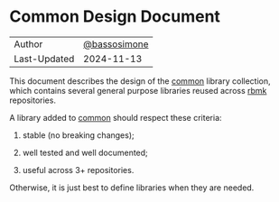 # Common Design Document

|              |                                                |
|--------------|------------------------------------------------|
| Author       | [@bassosimone](https://github.com/bassosimone) |
| Last-Updated | 2024-11-13                                     |

This document describes the design of the [common](
https://github.com/rbmk-project/common) library collection,
which contains several general purpose libraries reused across
[rbmk](https://github.com/rbmk-project) repositories.

A library added to [common](https://github.com/rbmk-project/common)
should respect these criteria:

1. stable (no breaking changes);

2. well tested and well documented;

3. useful across 3+ repositories.

Otherwise, it is just best to define libraries when they are needed.
